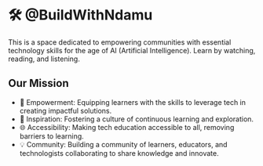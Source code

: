 # 🛠️ @BuildWithNdamu

This is a space dedicated to empowering communities with essential technology skills for the age of AI (Artificial Intelligence). Learn by watching, reading, and listening.


## Our  Mission

- 🌟 Empowerment: Equipping learners with the skills to leverage tech in creating impactful solutions.
- 🧐 Inspiration: Fostering a culture of continuous learning and exploration.
- 🌐 Accessibility: Making tech education accessible to all, removing barriers to learning.
- 💡 Community: Building a community of learners, educators, and technologists collaborating to share knowledge and innovate.



<!---
buildwithndamu/buildwithndamu is a ✨ special ✨ repository because its `README.md` (this file) appears on your GitHub profile.
You can click the Preview link to take a look at your changes.
--->
